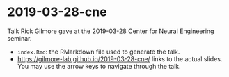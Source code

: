 # 2019-03-28-cne
Talk Rick Gilmore gave at the 2019-03-28 Center for Neural Engineering seminar.

- `index.Rmd`: the RMarkdown file used to generate the talk.
- <https://gilmore-lab.github.io/2019-03-28-cne/> links to the actual slides. You may use the arrow keys to navigate through the talk.
